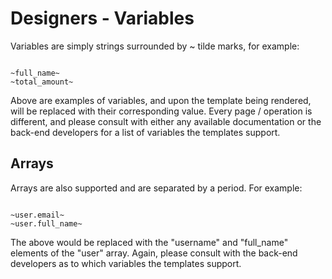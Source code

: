 
# Designers - Variables

Variables are simply strings surrounded by &#126; tilde marks, for example:

<pre><code>
&#126;full_name&#126;
&#126;total_amount&#126;
</code></pre>

Above are examples of variables, and upon the template being rendered, will be replaced with their corresponding value.  Every page / operation is different, and please consult with either any available documentation or the back-end developers for a list of variables the templates support.


## Arrays

Arrays are also supported and are separated by a period.  For example:

<pre><code>
&#126;user.email&#126;
&#126;user.full_name&#126;
</code></pre>

The above would be replaced with the "username" and "full_name" elements of the "user" array.  Again, please consult with the back-end developers as to which variables the templates support.




